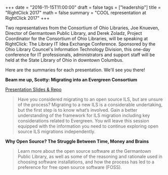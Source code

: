 +++
date = "2016-11-15T11:00:00"
draft = false
tags = ["leadership"]
title = "RightClick 2017"
math = false
summary = "COOL representation at RightClick 2017"
+++

Two representatives from the Consortium of Ohio Libraries, Joe Knueven, Director of Germantown Public Library, and Derek Zoladz, Project Coordinator for the Consortium of Ohio Libraries, will be speaking at RightClick: The Library IT Idea Exchange Conference. Sponsored by the Ohio Library Councel's Information Technology Division, this one-day conference for IT professionals, administrators and support staff will be held at the State Library of Ohio in downtown Columbus.  

Here are the summaries for each presentation. We'll see you there!

**Beam me up, Scotty: Migrating into an Evergreen Consortium**

[Presentation Slides & Repo](https://github.com/dzoladz/rightclick2017)

> Have you considered migrating to an open source ILS, but are unsure of the process? Migrating to a new ILS is a considerable undertaking, but the first step is to know what’s involved. Gain a better understanding of the framework for ILS migration including key considerations related to Evergreen. You will leave this session equipped with the information you need to continue exploring open source ILS migrations independently.

**Why Open Source? The Struggle Between Time, Money and Brains**

> Learn more about the open source software at the Germantown Public Library, as well as some of the reasoning and rationale used in choosing software installations, and how the process has led to a preference for free open source software (FOSS).